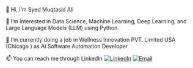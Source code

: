 👋 Hi, I’m Syed Muqtasid Ali

👀 I’m interested in Data Science, Machine Learning, Deep Learning, and Large Language Models (LLM) using Python.

🌱 I’m currently doing a job in Wellness Innovation PVT. Limited USA (Chicago ) as Ai Software Automation Developer

📫 You can reach me through LinkedIn [![LinkedIn](https://img.shields.io/badge/Syed_Muqtasid_Ali-0077B5?style=flat-square&logo=linkedin&logoColor=white)](https://www.linkedin.com/in/syed-muqtasid-ali-91a0a623a)
[![Email](https://img.shields.io/badge/Email-D14836?style=flat-square&logo=gmail&logoColor=white)](mailto:muqtasid5266@gmail.com)
